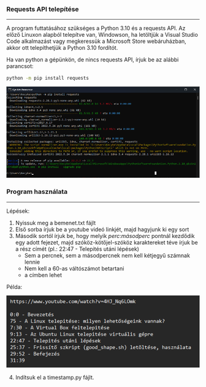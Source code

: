 ### Requests API telepítése
--------------------------

A program futtatásához szükséges a Python 3.10 és a requests API.
Az előző Linuxon alapból telepítve van, Windowson, ha letöltjük a Visual Studio Code alkalmazást vagy megkeressük a Microsoft Store webáruházban, akkor ott telepíthetjük a Python 3.10 fordítót.

Ha van python a gépünkön, de nincs requests API, írjuk be az alábbi parancsot:

```bash
python -m pip install requests
```

![Konzolos letöltés](./media/requestletoltes.png)

### Program használata
-------------------

Lépések:
1. Nyissuk meg a bemenet.txt fájlt
2. Első sorba írjuk be a youtube videó linkjét, majd hagyjunk ki egy sort
3. Második sortól írjuk be, hogy melyik *perc*:*másodperc* pontnál kezdődik egy adott fejezet, majd szóköz-kötőjel-szóköz karaktereket téve írjuk be a rész címét (pl.: 22:47 - Telepités utáni lépések)
   - Sem a percnek, sem a másodpercnek nem kell kétjegyű számnak lennie
   - Nem kell a 60-as váltószámot betartani
   - a címben lehet 

Példa:

![peldainput](./media/peldabemenet.png)

4. Indítsuk el a timestamp.py fájlt.